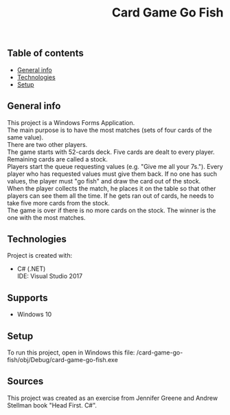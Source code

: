 <h1 align="right">Card Game Go Fish</h1><br>

## Table of contents
* [General info](#general-info)
* [Technologies](#technologies)
* [Setup](#setup)

## General info
This project is a Windows Forms Application.  
The main purpose is to have the most matches (sets of four cards of the same value).  
There are two other players.  
The game starts with 52-cards deck. Five cards are dealt to every player. Remaining cards are called a stock.  
Players start the queue requesting values (e.g. "Give me all your 7s."). Every player who has requested values must give them back. If no one has such values, the player must "go fish" and draw the card out of the stock.  
When the player collects the match, he places it on the table so that other players can see them all the time. If he gets ran out of cards, he needs to take five more cards from the stock.  
The game is over if there is no more cards on the stock. The winner is the one with the most matches.

## Technologies
Project is created with:
* C# (.NET)  
IDE: Visual Studio 2017

## Supports
* Windows 10

## Setup
To run this project, open in Windows this file: /card-game-go-fish/obj/Debug/card-game-go-fish.exe

## Sources
This project was created as an exercise from Jennifer Greene and Andrew Stellman book "Head First. C#".
